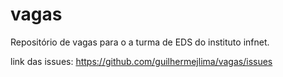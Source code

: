 # vagas


Repositório de vagas para o a turma de EDS do instituto infnet.


link das issues: https://github.com/guilhermejlima/vagas/issues
